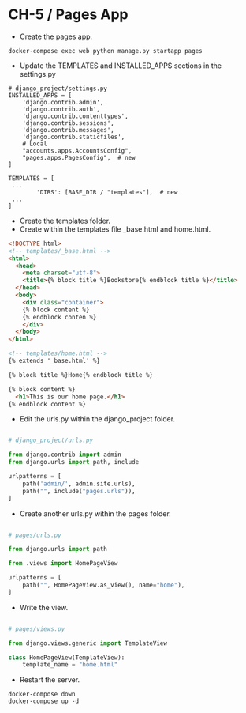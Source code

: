 CH-5 / Pages App
========================================================

* Create the pages app.

```shell
docker-compose exec web python manage.py startapp pages
```

* Update the TEMPLATES and INSTALLED_APPS sections in the settings.py
```shell
# django_project/settings.py
INSTALLED_APPS = [
    'django.contrib.admin',
    'django.contrib.auth',
    'django.contrib.contenttypes',
    'django.contrib.sessions',
    'django.contrib.messages',
    'django.contrib.staticfiles',
    # Local
    "accounts.apps.AccountsConfig",
    "pages.apps.PagesConfig",  # new
]

TEMPLATES = [
 ...
        'DIRS': [BASE_DIR / "templates"],  # new
 ...
]

```

* Create the templates folder.
* Create within the templates file _base.html and home.html.

```html
<!DOCTYPE html>
<!-- templates/_base.html -->
<html>
  <head>
    <meta charset="utf-8">
    <title>{% block title %}Bookstore{% endblock title %}</title>
  </head>
  <body>
    <div class="container">
    {% block content %}    
    {% endblock conten %}    
    </div>
  </body>
</html>
```

```html
<!-- templates/home.html -->
{% extends '_base.html' %}

{% block title %}Home{% endblock title %}

{% block content %}
  <h1>This is our home page.</h1>    
{% endblock content %}  
```

* Edit the urls.py within the django_project folder.
```python

# django_project/urls.py

from django.contrib import admin
from django.urls import path, include

urlpatterns = [
    path('admin/', admin.site.urls),
    path("", include("pages.urls")),
]
```

* Create another urls.py within the pages folder.

```python

# pages/urls.py

from django.urls import path

from .views import HomePageView 

urlpatterns = [
    path("", HomePageView.as_view(), name="home"),
]
```

* Write the view.
```python

# pages/views.py

from django.views.generic import TemplateView

class HomePageView(TemplateView):
    template_name = "home.html"
```

* Restart the server.
```shell
docker-compose down
docker-compose up -d
```